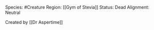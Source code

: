 

Species: #Creature 
Region: [[Gym of Stevia]]
Status: Dead
Alignment: Neutral

Created by [[Dr Aspertime]]